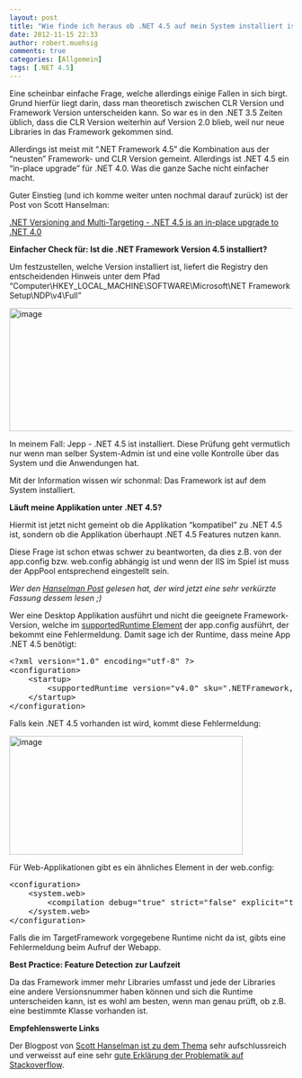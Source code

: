 ```yaml
---
layout: post
title: "Wie finde ich heraus ob .NET 4.5 auf mein System installiert ist?"
date: 2012-11-15 22:33
author: robert.muehsig
comments: true
categories: [Allgemein]
tags: [.NET 4.5]
---
```

<p>Eine scheinbar einfache Frage, welche allerdings einige Fallen in sich birgt. <br>Grund hierfür liegt darin, dass man theoretisch zwischen CLR Version und Framework Version unterscheiden kann. So war es in den .NET 3.5 Zeiten üblich, dass die CLR Version weiterhin auf Version 2.0 blieb, weil nur neue Libraries in das Framework gekommen sind. </p> <p>Allerdings ist meist mit “.NET Framework 4.5” die Kombination aus der “neusten” Framework- und CLR Version gemeint. Allerdings ist .NET 4.5 ein “in-place upgrade” für .NET 4.0. Was die ganze Sache nicht einfacher macht. </p> <p>Guter Einstieg (und ich komme weiter unten nochmal darauf zurück) ist der Post von Scott Hanselman:</p> <p><a href="http://www.hanselman.com/blog/NETVersioningAndMultiTargetingNET45IsAnInplaceUpgradeToNET40.aspx">.NET Versioning and Multi-Targeting - .NET 4.5 is an in-place upgrade to .NET 4.0</a><strong></strong></p> <p><strong>Einfacher Check für: Ist die .NET Framework Version 4.5 installiert?</strong></p> <p>Um festzustellen, welche Version installiert ist, liefert die Registry den entscheidenden Hinweis unter dem Pfad “Computer\HKEY_LOCAL_MACHINE\SOFTWARE\Microsoft\NET Framework Setup\NDP\v4\Full”</p> <p><a href="{{BASE_PATH}}/assets/wp-images/image1661.png"><img title="image" style="border-top: 0px; border-right: 0px; border-bottom: 0px; border-left: 0px; display: inline" border="0" alt="image" src="{{BASE_PATH}}/assets/wp-images/image_thumb819.png" width="542" height="219"></a> </p> <p>In meinem Fall: Jepp - .NET 4.5 ist installiert. Diese Prüfung geht vermutlich nur wenn man selber System-Admin ist und eine volle Kontrolle über das System und die Anwendungen hat. </p> <p>Mit der Information wissen wir schonmal: Das Framework ist auf dem System installiert.</p> <p><strong>Läuft meine Applikation unter .NET 4.5?</strong></p> <p>Hiermit ist jetzt nicht gemeint ob die Applikation “kompatibel” zu .NET 4.5 ist, sondern ob die Applikation überhaupt .NET 4.5 Features nutzen kann.</p> <p>Diese Frage ist schon etwas schwer zu beantworten, da dies z.B. von der app.config bzw. web.config abhängig ist und wenn der IIS im Spiel ist muss der AppPool entsprechend eingestellt sein. </p> <p><em>Wer den <a href="http://www.hanselman.com/blog/NETVersioningAndMultiTargetingNET45IsAnInplaceUpgradeToNET40.aspx">Hanselman Post</a> gelesen hat, der wird jetzt eine sehr verkürzte Fassung dessem lesen ;)</em></p> <p>Wer eine Desktop Applikation ausführt und nicht die geeignete Framework-Version, welche im <a href="http://msdn.microsoft.com/en-us/library/w4atty68.aspx">supportedRuntime Element</a> der app.config ausführt, der bekommt eine Fehlermeldung. Damit sage ich der Runtime, dass meine App .NET 4.5 benötigt:</p><pre class="brush: csharp; auto-links: true; collapse: false; first-line: 1; gutter: true; html-script: false; light: false; ruler: false; smart-tabs: true; tab-size: 4; toolbar: true;">&lt;?xml version="1.0" encoding="utf-8" ?&gt;
&lt;configuration&gt;
    &lt;startup&gt; 
        &lt;supportedRuntime version="v4.0" sku=".NETFramework,Version=v4.5" /&gt;
    &lt;/startup&gt;
&lt;/configuration&gt;</pre>
<p>Falls kein .NET 4.5 vorhanden ist wird, kommt diese Fehlermeldung:</p>
<p><a href="{{BASE_PATH}}/assets/wp-images/image1662.png"><img title="image" style="border-top: 0px; border-right: 0px; border-bottom: 0px; border-left: 0px; display: inline" border="0" alt="image" src="{{BASE_PATH}}/assets/wp-images/image_thumb820.png" width="415" height="211"></a> </p>
<p> Für Web-Applikationen gibt es ein ähnliches Element in der web.config:</p><pre class="brush: csharp; auto-links: true; collapse: false; first-line: 1; gutter: true; html-script: false; light: false; ruler: false; smart-tabs: true; tab-size: 4; toolbar: true;">&lt;configuration&gt;
    &lt;system.web&gt;
        &lt;compilation debug="true" strict="false" explicit="true" targetFramework="4.5" /&gt;
    &lt;/system.web&gt;
&lt;/configuration&gt;</pre>
<p>Falls die im TargetFramework vorgegebene Runtime nicht da ist, gibts eine Fehlermeldung beim Aufruf der Webapp.</p>
<p><strong>Best Practice: Feature Detection zur Laufzeit</strong></p>
<p>Da das Framework immer mehr Libraries umfasst und jede der Libraries eine andere Versionsnummer haben können und sich die Runtime unterscheiden kann, ist es wohl am besten, wenn man genau prüft, ob z.B. eine bestimmte Klasse vorhanden ist.</p>
<p><strong>Empfehlenswerte Links</strong></p>
<p>Der Blogpost von <a href="http://www.hanselman.com/blog/NETVersioningAndMultiTargetingNET45IsAnInplaceUpgradeToNET40.aspx">Scott Hanselman ist zu dem Thema</a> sehr aufschlussreich und verweisst auf eine sehr <a href="http://stackoverflow.com/questions/8517159/how-to-detect-at-runtime-that-net-version-4-5-currently-running-your-code/8543850#8543850">gute Erklärung der Problematik auf Stackoverflow</a>.</p>
